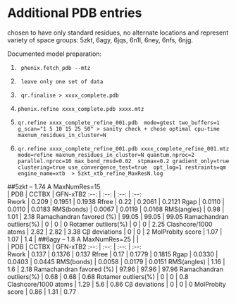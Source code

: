 # Additional PDB entries 
chosen to have only standard residues, no alternate locations and represent variety of space groups: 5zkt, 6agy, 6jqs, 6n1l, 6ney, 6nfs, 6njg.


Documented model preparation:

1.      phenix.fetch_pdb --mtz 

2.      leave only one set of data  

3.      qr.finalise > xxxx_complete.pdb

4.     phenix.refine xxxx_complete.pdb xxxx.mtz

5.     qr.refine xxxx_complete_refine_001.pdb  mode=gtest two_buffers=1 g_scan="1 5 10 15 25 50" > sanity check + chose optimal cpu-time maxnum_residues_in_cluster=N   

6.     qr.refine xxxx_complete_refine_001.pdb xxxx_complete_refine_001.mtz mode=refine maxnum_residues_in_cluster=N quantum.nproc=2 parallel.nproc=10 max_bond_rmsd=0.02  stpmax=0.2 gradient_only=true clustering=true use_convergence_test=true  opt_log=1 restraints=qm  engine_name=xtb  > 5zkt_xtb_refine_MaxResN.log   


##5zkt – 1.74 A MaxNumRes=15	
	|	PDB	|	CCTBX	|	GFN-xTB2
:--:   	|	:--:   	|	:--:   	|	:--:   
Rwork	|	0.209	|	0.1951	|	0.1938
Rfree	|	0.22	|	0.2061	|	0.2121
Rgap	|	0.0110	|	0.0110	|	0.0183
RMS(bonds)	|	0.0067	|	0.0119	|	0.0168
RMS(angles)	|	0.98	|	1.01	|	2.18
Ramachandran favored (%)	|	99.05	|	99.05	|	99.05
Ramachandran outliers(%)	|	0	|	0	|	0
Rotamer outliers(%)	|	0	|	0	|	2.25
Clashcore/1000 atoms	|	2.82	|	2.82	|	3.38
Cβ deviations	|	0	|	0	|	2
MolProbity score	|	1.07	|	1.07	|	1.4
	|	##6agy – 1.8 A  MaxNumRes=25	|		|	
	|	PDB	|	CCTBX	|	GFN-xTB2
:--:   	|	:--:   	|	:--:   	|	:--:   
Rwork	|	0.137	|	0.1376	|	0.137
Rfree	|	0.17	|	0.1779	|	0.1815
Rgap	|	0.0330	|	0.0403	|	0.0445
RMS(bonds)	|	0.0058	|	0.0179	|	0.0151
RMS(angles)	|	1.16	|	1.6	|	2.18
Ramachandran favored (%)	|	97.96	|	97.96	|	97.96
Ramachandran outliers(%)	|	0.68	|	0.68	|	0.68
Rotamer outliers(%)	|	0	|	0	|	0.8
Clashcore/1000 atoms	|	1.29	|	5.6	|	0.86
Cβ deviations	|	0	|	0	|	0
MolProbity score	|	0.86	|	1.31	|	0.77

